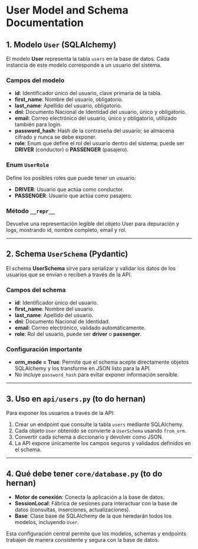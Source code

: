 # User Model and Schema Documentation

## 1. Modelo `User` (SQLAlchemy)

El modelo **User** representa la tabla `users` en la base de datos. Cada instancia de este modelo corresponde a un usuario del sistema.

### Campos del modelo

- **id**: Identificador único del usuario, clave primaria de la tabla.
- **first_name**: Nombre del usuario, obligatorio.
- **last_name**: Apellido del usuario, obligatorio.
- **dni**: Documento Nacional de Identidad del usuario, único y obligatorio.
- **email**: Correo electrónico del usuario, único y obligatorio, utilizado también para login.
- **password_hash**: Hash de la contraseña del usuario; se almacena cifrado y nunca se debe exponer.
- **role**: Enum que define el rol del usuario dentro del sistema; puede ser **DRIVER** (conductor) o **PASSENGER** (pasajero).

### Enum `UserRole`

Define los posibles roles que puede tener un usuario:

- **DRIVER**: Usuario que actúa como conductor.
- **PASSENGER**: Usuario que actúa como pasajero.

### Método `__repr__`

Devuelve una representación legible del objeto User para depuración y logs, mostrando id, nombre completo, email y rol.

---

## 2. Schema `UserSchema` (Pydantic)

El schema **UserSchema** sirve para serializar y validar los datos de los usuarios que se envían o reciben a través de la API.

### Campos del schema

- **id**: Identificador único del usuario.
- **first_name**: Nombre del usuario.
- **last_name**: Apellido del usuario.
- **dni**: Documento Nacional de Identidad.
- **email**: Correo electrónico, validado automáticamente.
- **role**: Rol del usuario, puede ser **driver** o **passenger**.

### Configuración importante

- **orm_mode = True**: Permite que el schema acepte directamente objetos SQLAlchemy y los transforme en JSON listo para la API.
- No incluye `password_hash` para evitar exponer información sensible.

---

## 3. Uso en `api/users.py` (to do hernan)

Para exponer los usuarios a través de la API:

1. Crear un endpoint que consulte la tabla `users` mediante SQLAlchemy.
2. Cada objeto `User` obtenido se convierte a `UserSchema` usando `from_orm`.
3. Convertir cada schema a diccionario y devolver como JSON.
4. La API expone únicamente los campos seguros y validados definidos en el schema.

---

## 4. Qué debe tener `core/database.py` (to do hernan)

- **Motor de conexión**: Conecta la aplicación a la base de datos.
- **SessionLocal**: Fábrica de sesiones para interactuar con la base de datos (consultas, inserciones, actualizaciones).
- **Base**: Clase base de SQLAlchemy de la que heredarán todos los modelos, incluyendo `User`.

Esta configuración central permite que los modelos, schemas y endpoints trabajen de manera consistente y segura con la base de datos.
